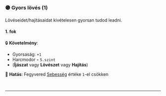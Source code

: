 ### 🟣 Gyors lövés (1)

Lövéseidet/hajításaidat kivételesen gyorsan tudod leadni.
#### 1. fok

🔒 **Követelmény**:
- Gyorsaság: `+1`
- Harcmodor  **-** `5.szint`
- (**Íjászat** vagy **Lövészet** vagy **Hajítás**)

🌟 **Hatás**: Fegyvered [Sebesség](../063_03_tamadasok_szama_fegyverrel.md#fegyver-sebess%C3%A9g) értéke `1`-el csökken


<br />

---
